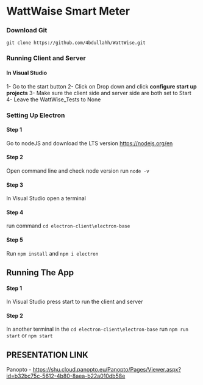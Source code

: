 # WattWaise Smart Meter


### Download Git

`git clone https://github.com/4bdullahh/WattWise.git`

### Running Client and Server

#### In Visual Studio

1- Go to the start button
2- Click on Drop down and click **configure start up projects**
3- Make sure the client side and server side are both set to Start
4- Leave the WattWise_Tests to None

### Setting Up Electron

#### Step 1
Go to nodeJS and download the LTS version
https://nodejs.org/en

#### Step 2
Open command line and check node version
run `node -v`

#### Step 3
In Visual Studio open a terminal 

#### Step 4
run command `cd electron-client\electron-base`

#### Step 5
Run `npm install`
and `npm i electron`


## Running The App

#### Step 1
In Visual Studio press start to run the client and server

#### Step 2
In another terminal in the  `cd electron-client\electron-base` run
`npm run start` or `npm start`


## PRESENTATION LINK

Panopto - https://shu.cloud.panopto.eu/Panopto/Pages/Viewer.aspx?id=b32bc75c-5612-4b80-8aea-b22a010db58e






